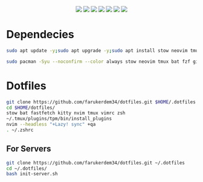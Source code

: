 <div align="center">

![](https://img.shields.io/badge/tmux-1BB91F?style=for-the-badge&logo=tmux&logoColor=white) ![](https://img.shields.io/badge/Zsh-F15A24?style=for-the-badge&logo=Zsh&logoColor=white) ![](https://img.shields.io/badge/GNU%20Bash-4EAA25?style=for-the-badge&logo=GNU%20Bash&logoColor=white) ![](https://img.shields.io/badge/Arch_Linux-1793D1?style=for-the-badge&logo=arch-linux&logoColor=white) ![](https://img.shields.io/badge/Linux-FCC624?style=for-the-badge&logo=linux&logoColor=black) ![](https://img.shields.io/badge/mac%20os-000000?style=for-the-badge&logo=apple&logoColor=white) ![](https://img.shields.io/badge/GIT-E44C30?style=for-the-badge&logo=git&logoColor=white) 
</div>

# Dependecies

```bash
sudo apt update -y;sudo apt upgrade -y;sudo apt install stow neovim tmux bat fzf git gcc -y
```

```bash
sudo pacman -Syu --noconfirm --color always stow neovim tmux bat fzf git gcc btop
```

# Dotfiles

```bash
git clone https://github.com/farukerdem34/dotfiles.git $HOME/.dotfiles
cd $HOME/dotfiles/
stow bat fastfetch kitty nvim tmux vimrc zsh
~/.tmux/plugins/tpm/bin/install_plugins
nvim --headless "+Lazy! sync" +qa
. ~/.zshrc
```

## For Servers

```bash
git clone https://github.com/farukerdem34/dotfiles.git ~/.dotfiles
cd ~/.dotfiles/
bash init-server.sh
```
